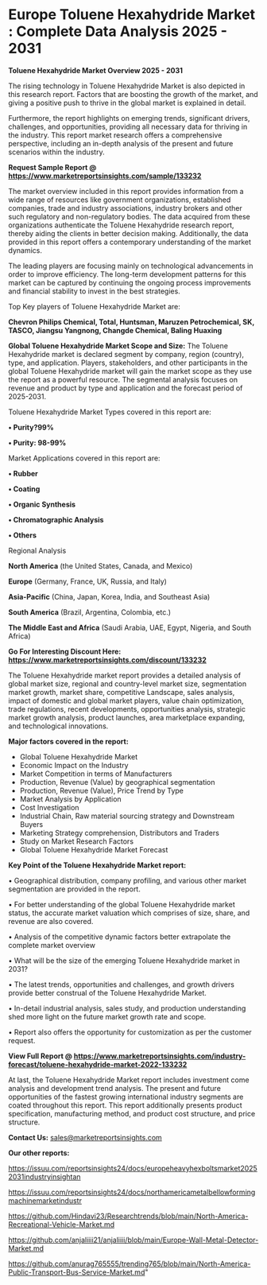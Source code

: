 # Europe Toluene Hexahydride Market : Complete Data Analysis 2025 - 2031

<Strong> Toluene Hexahydride Market Overview 2025 - 2031</strong>

The rising technology in Toluene Hexahydride Market is also depicted in this research report. Factors that are boosting the growth of the market, and giving a positive push to thrive in the global market is explained in detail.

Furthermore, the report highlights on emerging trends, significant drivers, challenges, and opportunities, providing all necessary data for thriving in the industry. This report market research offers a comprehensive perspective, including an in-depth analysis of the present and future scenarios within the industry.

<strong>Request Sample Report @ <a href=https://www.marketreportsinsights.com/sample/133232>https://www.marketreportsinsights.com/sample/133232</a></strong>

The market overview included in this report provides information from a wide range of resources like government organizations, established companies, trade and industry associations, industry brokers and other such regulatory and non-regulatory bodies. The data acquired from these organizations authenticate the Toluene Hexahydride research report, thereby aiding the clients in better decision making. Additionally, the data provided in this report offers a contemporary understanding of the market dynamics.

The leading players are focusing mainly on technological advancements in order to improve efficiency. The long-term development patterns for this market can be captured by continuing the ongoing process improvements and financial stability to invest in the best strategies.

Top Key players of Toluene Hexahydride Market are:

<strong>Chevron Philips Chemical, Total, Huntsman, Maruzen Petrochemical, SK, TASCO, Jiangsu Yangnong, Changde Chemical, Baling Huaxing</strong>

<strong><b>Global Toluene Hexahydride Market Scope and Size:</b></strong>
The Toluene Hexahydride market is declared segment by company, region (country), type, and application. Players, stakeholders, and other participants in the global Toluene Hexahydride market will gain the market scope as they use the report as a powerful resource. The segmental analysis focuses on revenue and product by type and application and the forecast period of 2025-2031.

Toluene Hexahydride Market Types covered in this report are:

<strong>• Purity?99%

• Purity: 98-99%</strong>

Market Applications covered in this report are:

<strong>• Rubber

• Coating

• Organic Synthesis

• Chromatographic Analysis

• Others</strong> 

Regional Analysis

<strong>North America</strong> (the United States, Canada, and Mexico)

<strong>Europe</strong> (Germany, France, UK, Russia, and Italy)

<strong>Asia-Pacific</strong> (China, Japan, Korea, India, and Southeast Asia)

<strong>South America</strong> (Brazil, Argentina, Colombia, etc.)

<strong>The Middle East and Africa</strong> (Saudi Arabia, UAE, Egypt, Nigeria, and South Africa)

<strong>Go For Interesting Discount Here: <a href=https://www.marketreportsinsights.com/discount/133232>https://www.marketreportsinsights.com/discount/133232</a></strong>

The Toluene Hexahydride market report provides a detailed analysis of global market size, regional and country-level market size, segmentation market growth, market share, competitive Landscape, sales analysis, impact of domestic and global market players, value chain optimization, trade regulations, recent developments, opportunities analysis, strategic market growth analysis, product launches, area marketplace expanding, and technological innovations.

<strong><b>Major factors covered in the report:</b></strong>
<ul>
  <li>Global Toluene Hexahydride Market </li>
  <li>Economic Impact on the Industry</li>
  <li>Market Competition in terms of Manufacturers</li>
  <li>Production, Revenue (Value) by geographical segmentation</li>
  <li>Production, Revenue (Value), Price Trend by Type</li>
  <li>Market Analysis by Application</li>
  <li>Cost Investigation</li>
  <li>Industrial Chain, Raw material sourcing strategy and Downstream Buyers</li>
  <li>Marketing Strategy comprehension, Distributors and Traders</li>
  <li>Study on Market Research Factors</li>
  <li>Global Toluene Hexahydride Market Forecast</li>
</ul>

<strong><b>Key Point of the Toluene Hexahydride Market report:</b></strong>

• Geographical distribution, company profiling, and various other market segmentation are provided in the report.

• For better understanding of the global Toluene Hexahydride market status, the accurate market valuation which comprises of size, share, and revenue are also covered.

• Analysis of the competitive dynamic factors better extrapolate the complete market overview

• What will be the size of the emerging Toluene Hexahydride market in 2031?

• The latest trends, opportunities and challenges, and growth drivers provide better construal of the Toluene Hexahydride Market.

• In-detail industrial analysis, sales study, and production understanding shed more light on the future market growth rate and scope.

• Report also offers the opportunity for customization as per the customer request.

<strong><b>View Full Report @ <a href=https://www.marketreportsinsights.com/industry-forecast/toluene-hexahydride-market-2022-133232>https://www.marketreportsinsights.com/industry-forecast/toluene-hexahydride-market-2022-133232</a></b></strong>


At last, the Toluene Hexahydride Market report includes investment come analysis and development trend analysis. The present and future opportunities of the fastest growing international industry segments are coated throughout this report. This report additionally presents product specification, manufacturing method, and product cost structure, and price structure.

<strong>Contact Us:</strong>
sales@marketreportsinsights.com

<strong>Our other reports:</strong>

<a href=https://issuu.com/reportsinsights24/docs/europeheavyhexboltsmarket20252031industryinsightan>https://issuu.com/reportsinsights24/docs/europeheavyhexboltsmarket20252031industryinsightan</a>

<a href=https://issuu.com/reportsinsights24/docs/northamericametalbellowformingmachinemarketindustr>https://issuu.com/reportsinsights24/docs/northamericametalbellowformingmachinemarketindustr</a>

<a href=https://github.com/Hindavi23/Researchtrends/blob/main/North-America-Recreational-Vehicle-Market.md>https://github.com/Hindavi23/Researchtrends/blob/main/North-America-Recreational-Vehicle-Market.md</a>

<a href=https://github.com/anjaliiii21/anjaliiii/blob/main/Europe-Wall-Metal-Detector-Market.md>https://github.com/anjaliiii21/anjaliiii/blob/main/Europe-Wall-Metal-Detector-Market.md</a>

<a href=https://github.com/anurag765555/trending765/blob/main/North-America-Public-Transport-Bus-Service-Market.md>https://github.com/anurag765555/trending765/blob/main/North-America-Public-Transport-Bus-Service-Market.md</a>"

